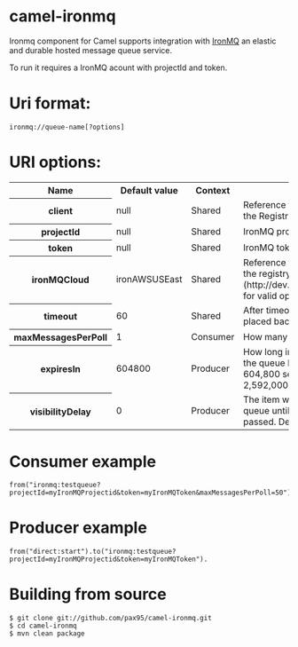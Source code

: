 camel-ironmq
============

Ironmq component for Camel supports integration with [IronMQ](http://www.iron.io/products/mq) an elastic and durable hosted message queue service.

To run it requires a IronMQ acount with projectId and token.

Uri format:
===========
	ironmq://queue-name[?options]

URI options:
============
<table>
  <tr>
    <th>Name</th>
    <th>Default value</th>
    <th>Context</th>
    <th>Description</th>
  </tr>
  <tr>
    <th>client</th>
    <td>null</td>
    <td>Shared</td>
    <td>Reference to a io.iron.ironmq.Client in the Registry.</td>
  </tr>
  <tr>
    <th>projectId</th>
    <td>null</td>
    <td>Shared</td>
    <td>IronMQ projectid</td>
  </tr>
  <tr>
    <th>token</th>
    <td>null</td>
    <td>Shared</td>
    <td>IronMQ token</td>
  </tr>
  <tr>
    <th>ironMQCloud</th>
    <td>ironAWSUSEast</td>
    <td>Shared</td>
    <td>Reference to a io.iron.ironmq.Cloud in the registry. See [IronIo documents](http://dev.iron.io/mq/reference/clouds/) for valid options</td>
  </tr>
  <tr>
    <th>timeout</th>
    <td>60</td>
    <td>Shared</td>
    <td>After timeout (in seconds), item will be placed back onto the queue</td>
  </tr>
  <tr>
    <th>maxMessagesPerPoll</th>
    <td>1</td>
    <td>Consumer</td>
    <td>How many messages pr. poll</td>
  </tr>
  <tr>
    <th>expiresIn</th>
    <td>604800</td>
    <td>Producer</td>
    <td> How long in seconds to keep the item on the queue before it is deleted. Default is 604,800 seconds (7 days). Maximum is 2,592,000 seconds (30 days).</td>
  </tr>
    <tr>
    <th>visibilityDelay</th>
    <td>0</td>
    <td>Producer</td>
    <td>The item will not be available on the queue until this many seconds have passed. Default is 0 seconds.</td>
  </tr>

</table>

Consumer example
========

	from("ironmq:testqueue?projectId=myIronMQProjectid&token=myIronMQToken&maxMessagesPerPoll=50").to(""mock:result"")


Producer example
========

	from("direct:start").to("ironmq:testqueue?projectId=myIronMQProjectid&token=myIronMQToken").

Building from source
====================

	
	$ git clone git://github.com/pax95/camel-ironmq.git
	$ cd camel-ironmq
	$ mvn clean package

	
  

